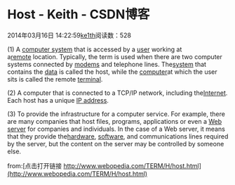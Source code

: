 # Host - Keith - CSDN博客





2014年03月16日 14:22:59[ke1th](https://me.csdn.net/u012436149)阅读数：528







(1) A [computer
 system](http://www.webopedia.com/TERM/C/computer_system.html) that is accessed by a [user](http://www.webopedia.com/TERM/U/user.html) working
 at a[remote](http://www.webopedia.com/TERM/R/remote.html) location.
 Typically, the term is used when there are two computer systems connected by [modems](http://www.webopedia.com/TERM/M/modem.html) and
 telephone lines. The[system](http://www.webopedia.com/TERM/S/system.html) that
 contains the [data](http://www.webopedia.com/TERM/D/data.html) is
 called the host, while the [computer](http://www.webopedia.com/TERM/C/computer.html)at
 which the user sits is called the remote [terminal](http://www.webopedia.com/TERM/T/terminal.html).

(2) A computer that is connected to a TCP/IP network, including the[Internet](http://www.webopedia.com/TERM/I/Internet.html).
 Each host has a unique [IP address](http://www.webopedia.com/TERM/I/IP_address.html).


(3) To provide the infrastructure for a computer service. For example, there are many companies that host files, programs, applications or even a [Web
 server](http://www.webopedia.com/TERM/W/Web_server.html) for companies and individuals. In the case of a Web server, it means that they provide the[hardware](http://www.webopedia.com/TERM/H/hardware.html), [software](http://www.webopedia.com/TERM/S/software.html),
 and communications lines required by the server, but the content on the server may be controlled by someone else.





from:[点击打开链接 http://www.webopedia.com/TERM/H/host.html](http://www.webopedia.com/TERM/H/host.html)



